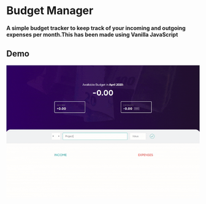 # Budget Manager

#### A simple budget tracker to keep track of your incoming and outgoing expenses per month.This has been made using Vanilla JavaScript

## Demo

<div align='center'>
	<img src='demo.gif' />
</div>
 
